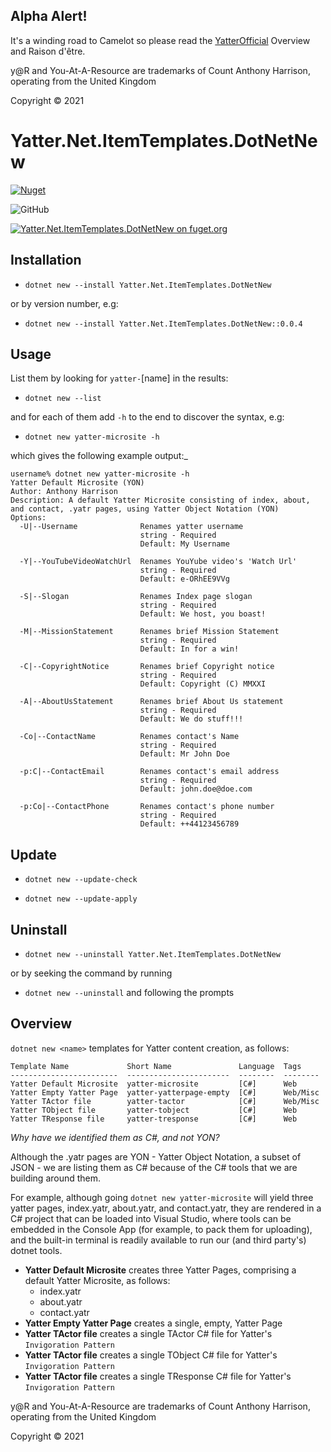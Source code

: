 ## Alpha Alert!

It's a winding road to Camelot so please read the [YatterOfficial](https://github.com/yatterofficial) Overview and Raison d'être.

y@R and You-At-A-Resource are trademarks of Count Anthony Harrison, operating from the United Kingdom

Copyright © 2021

# Yatter.Net.ItemTemplates.DotNetNew

<a href="https://www.nuget.org/packages/Yatter.Net.ItemTemplates.DotNetNew/" target="_blank" rel="noreferrer noopener"><img alt="Nuget" src="https://img.shields.io/nuget/v/Yatter.Net.ItemTemplates.DotNetNew?color=blue&style=for-the-badge"></a>

![GitHub](https://img.shields.io/github/license/yatterofficial/Yatter.Net.ItemTemplates.DotNetNew?style=for-the-badge)

[![Yatter.Net.ItemTemplates.DotNetNew on fuget.org](https://www.fuget.org/packages/Yatter.Net.ItemTemplates.DotNetNew/badge.svg)](https://www.fuget.org/packages/Yatter.Net.ItemTemplates.DotNetNew)

## Installation

- ```dotnet new --install Yatter.Net.ItemTemplates.DotNetNew```

or by version number, e.g:

- ```dotnet new --install Yatter.Net.ItemTemplates.DotNetNew::0.0.4```

## Usage

List them by looking for ```yatter-```[name] in the results:

- ```dotnet new --list```

and for each of them add ```-h``` to the end to discover the syntax, e.g:

- ```dotnet new yatter-microsite -h```

which gives the following example output:_

```
username% dotnet new yatter-microsite -h
Yatter Default Microsite (YON)
Author: Anthony Harrison
Description: A default Yatter Microsite consisting of index, about, and contact, .yatr pages, using Yatter Object Notation (YON)
Options:                                                               
  -U|--Username              Renames yatter username                   
                             string - Required                         
                             Default: My Username                      

  -Y|--YouTubeVideoWatchUrl  Renames YouYube video's 'Watch Url'       
                             string - Required                         
                             Default: e-ORhEE9VVg                      

  -S|--Slogan                Renames Index page slogan                 
                             string - Required                         
                             Default: We host, you boast!              

  -M|--MissionStatement      Renames brief Mission Statement           
                             string - Required                         
                             Default: In for a win!                    

  -C|--CopyrightNotice       Renames brief Copyright notice            
                             string - Required                         
                             Default: Copyright (C) MMXXI              

  -A|--AboutUsStatement      Renames brief About Us statement          
                             string - Required                         
                             Default: We do stuff!!!                   

  -Co|--ContactName          Renames contact's Name                    
                             string - Required                         
                             Default: Mr John Doe                      

  -p:C|--ContactEmail        Renames contact's email address           
                             string - Required                         
                             Default: john.doe@doe.com                 

  -p:Co|--ContactPhone       Renames contact's phone number            
                             string - Required                         
                             Default: ++44123456789                    
```

## Update

- ```dotnet new --update-check```

- ```dotnet new --update-apply```

## Uninstall

- ```dotnet new --uninstall Yatter.Net.ItemTemplates.DotNetNew```

or by seeking the command by running

- ```dotnet new --uninstall``` and following the prompts

## Overview

```dotnet new <name>``` templates for Yatter content creation, as follows:

```
Template Name             Short Name               Language  Tags    
------------------------  -----------------------  --------  --------
Yatter Default Microsite  yatter-microsite         [C#]      Web     
Yatter Empty Yatter Page  yatter-yatterpage-empty  [C#]      Web/Misc
Yatter TActor file        yatter-tactor            [C#]      Web/Misc
Yatter TObject file       yatter-tobject           [C#]      Web     
Yatter TResponse file     yatter-tresponse         [C#]      Web   
```

_Why have we identified them as C#, and not YON?_

Although the .yatr pages are YON - Yatter Object Notation, a subset of JSON - we are listing them as C# because of the C# tools that we are building around them.

For example, although going ```dotnet new yatter-microsite``` will yield three yatter pages, index.yatr, about.yatr, and contact.yatr, they are rendered in a C# project that can be loaded into Visual Studio, where tools can be embedded in the Console App (for example, to pack them for uploading), and the built-in terminal is readily available to run our (and third party's) dotnet tools.

- **Yatter Default Microsite** creates three Yatter Pages, comprising a default Yatter Microsite, as follows:
  - index.yatr
  - about.yatr
  - contact.yatr
- **Yatter Empty Yatter Page** creates a single, empty, Yatter Page
- **Yatter TActor file** creates a single TActor C# file for Yatter's ```Invigoration Pattern```
- **Yatter TActor file** creates a single TObject C# file for Yatter's ```Invigoration Pattern```
- **Yatter TActor file** creates a single TResponse C# file for Yatter's ```Invigoration Pattern```

y@R and You-At-A-Resource are trademarks of Count Anthony Harrison, operating from the United Kingdom

Copyright © 2021
